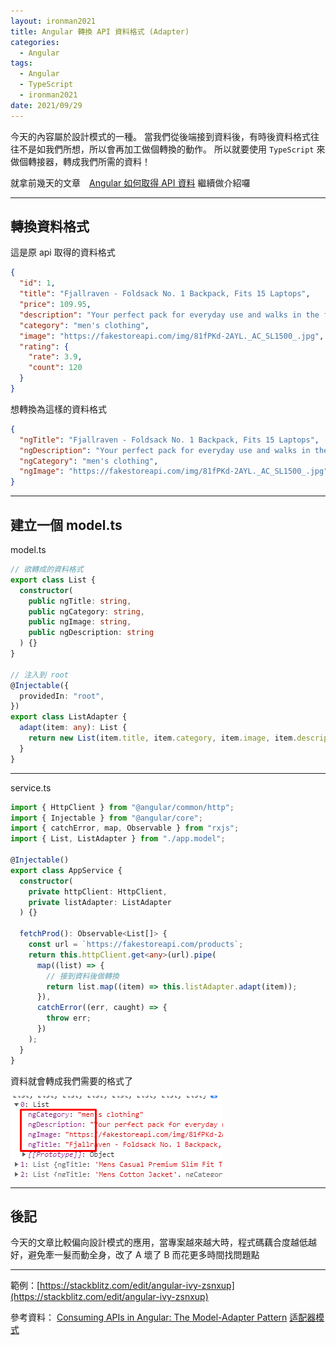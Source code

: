 ```yaml
---
layout: ironman2021
title: Angular 轉換 API 資料格式 (Adapter)
categories:
  - Angular
tags:
  - Angular
  - TypeScript
  - ironman2021
date: 2021/09/29
---
```


今天的內容屬於設計模式的一種。
當我們從後端接到資料後，有時後資料格式往往不是如我們所想，所以會再加工做個轉換的動作。
所以就要使用 `TypeScript` 來做個轉接器，轉成我們所需的資料！

就拿前幾天的文章　[Angular 如何取得 API 資料](https://ithelp.ithome.com.tw/articles/10270252) 繼續做介紹囉

---

## 轉換資料格式

這是原 api 取得的資料格式

```json
{
  "id": 1,
  "title": "Fjallraven - Foldsack No. 1 Backpack, Fits 15 Laptops",
  "price": 109.95,
  "description": "Your perfect pack for everyday use and walks in the forest...",
  "category": "men's clothing",
  "image": "https://fakestoreapi.com/img/81fPKd-2AYL._AC_SL1500_.jpg",
  "rating": {
    "rate": 3.9,
    "count": 120
  }
}
```

想轉換為這樣的資料格式

```json
{
  "ngTitle": "Fjallraven - Foldsack No. 1 Backpack, Fits 15 Laptops",
  "ngDescription": "Your perfect pack for everyday use and walks in the forest...",
  "ngCategory": "men's clothing",
  "ngImage": "https://fakestoreapi.com/img/81fPKd-2AYL._AC_SL1500_.jpg"
}
```

---

## 建立一個 model.ts

model.ts

```ts
// 欲轉成的資料格式
export class List {
  constructor(
    public ngTitle: string,
    public ngCategory: string,
    public ngImage: string,
    public ngDescription: string
  ) {}
}

// 注入到 root
@Injectable({
  providedIn: "root",
})
export class ListAdapter {
  adapt(item: any): List {
    return new List(item.title, item.category, item.image, item.description);
  }
}
```

---

service.ts

```ts
import { HttpClient } from "@angular/common/http";
import { Injectable } from "@angular/core";
import { catchError, map, Observable } from "rxjs";
import { List, ListAdapter } from "./app.model";

@Injectable()
export class AppService {
  constructor(
    private httpClient: HttpClient,
    private listAdapter: ListAdapter
  ) {}

  fetchProd(): Observable<List[]> {
    const url = `https://fakestoreapi.com/products`;
    return this.httpClient.get<any>(url).pipe(
      map((list) => {
        // 接到資料後做轉換
        return list.map((item) => this.listAdapter.adapt(item));
      }),
      catchError((err, caught) => {
        throw err;
      })
    );
  }
}
```

資料就會轉成我們需要的格式了

![](assets/images/ironman/ng_adapter-data/3cRgvNU.png)

---

## 後記

今天的文章比較偏向設計模式的應用，當專案越來越大時，程式碼藕合度越低越好，避免牽一髮而動全身，改了 A 壞了 B 而花更多時間找問題點

---

範例：[https://stackblitz.com/edit/angular-ivy-zsnxup](https://stackblitz.com/edit/angular-ivy-zsnxup)

參考資料：
[Consuming APIs in Angular: The Model-Adapter Pattern](https://dev.to/florimondmanca/consuming-apis-in-angular--the-model-adapter-pattern-3fk5/)
[适配器模式](https://refactoringguru.cn/design-patterns/adapter)
